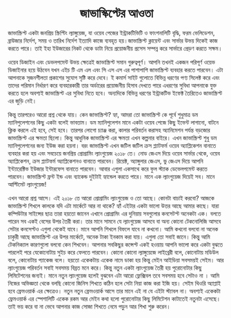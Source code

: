 <h1 align="center">জাভাস্কিপ্টের আওতা</h1>
জাভাস্ক্রিপ্ট একটা জনপ্রিয় স্ক্রিপ্টিং ল্যাঙ্গুয়েজ, যা ওয়েব পেজের ইন্ট্রাকটিভিটি ও ফাংশনালিটি বৃদ্ধি, ফরম ভেলিডেশন, ব্রাউজার  নির্দেশ, সময় ও তারিখ নির্দেশ ইত্যাদি কাজে ব্যবহৃত হয়।জাভাস্ক্রিপ্ট ক্লায়েন্ট  এবং সার্ভার উভয় দিকেই কাজ করতে পারে। তাই ইহা ইউজারের নিকট থেকে ডাটা নিয়ে প্রয়োজনীয় প্রসেস সম্পন্ন করে সার্ভারে প্রেড়ণ করতে সক্ষম।

ওয়েব ডিজাইন এবং ডেভলপমেন্ট উভয় ক্ষেত্রেই জাভাস্ক্রিপ্ট সমান গুরুত্বপূর্ণ। আপনি তখনই একজন পরিপূর্ণ ওয়েভ ডিজাইনার হয়ে উঠবেন যখন এইচ টি এম এল এবং সি এস এস এর পাশাপাশি জাভাস্ক্রিপ্ট ব্যবহার করতে পারবেন। এটা আপনাকে সৃজনশীলতা প্রকাশের সুযোগ সৃষ্টি করে দেবে। ই কমার্স সাইট গুলোতে বিভিন্ন ধরণের পণ্য সিলেক্ট করে এবং তাদের পরিমান নির্ধারণ করে ব্যবহারকারী তার অর্ডারের প্রয়োজনীয় হিসাব দেখতে পারে এধরণের সুবিধা আপনাকে যুক্ত করতে হলে অবশ্যই জাভাস্ক্রিপ্ট এর সুবিধা নিতে হবে। অন্যদিকে বিভিন্ন ধরণের ইন্ট্রাকটিভ ইফেক্ট তৈরিতেও জাভাস্ক্রিপ্ট এর জুড়ি নেই।

কিন্তু তারপরেও আরো প্রশ্ন থেকে যায়। কেন জাভাস্ক্রিপ্ট? হ্যা, আমরা তো জাভাস্ক্রিপ্ট কে পূর্বে শুধুমাত্র ডম ম্যানিপুলেশনের কিছু একটা বলেই ভাবতাম। ডম ম্যানিপুলেশন মানে একটা ওয়েব পেজে কিছু ইভেন্ট লাগানো, বাটনে ক্লিক করলে এই হবে, সেই হবে। তারপর লোগো চ্যাঞ্জ করা, কালার পরিবর্তন করাসহ অ্যানিমেশন পর্যন্ত বড়জোর জাভাস্ক্রিপ্ট এর ক্ষমতা ছিলো। কিন্তু আধুনিক জাভাস্ক্রিপ্ট এর ক্ষমতা এখন কল্পনার বাইরে। এখন জাভাস্ক্রিপ্ট শুধু ডম ম্যানিপুলেশনের জন্য ইউজ করা হয়না। বরং জাভাস্ক্রিপ্ট এখন জটিল জটিল ক্রস প্ল্যাটফর্ম ওয়েব অ্যাপ্লিকেশন বানাতে ব্যবহার করা হয় এবং সবচেয়ে জনপ্রিয় প্রোগ্রামিং ল্যাংগুয়েজ ২০১৮ তে। নোড জেএস দিয়ে ওয়েব সার্ভার থেকে, ওয়েব অ্যাপ্লিকেশন, ক্রস প্ল্যাটফর্ম অ্যাপ্লিকেশনও বানাতে পারবেন। রিয়েক্ট, অ্যাঙ্গুলার জেএস, ভু জেএস দিয়ে আপনি ইন্ট্যারেক্টিভ ইউজার ইন্টারফেস বানাতে পারবেন। আবার এগুলা একসাথে করে ফুল স্ট্যাক ডেভেলপমেন্ট করতে পারবেন। জাভাস্ক্রিপ্ট ফ্রন্ট ইন্ড এবং ব্যাকেন্ড দুইটাই হ্যান্ডেল করতে পারে। মানে এক ল্যাংগুয়েজ দিয়েই সব। মানে আল্টিমেট ল্যাংগুয়েজ!

এখন আরো প্রশ্ন আসে। এই ২০১৮ তে আরো প্রোগ্রামিং ল্যাংগুয়েজ ও তো আছে। কোনটা বাচাই করবো? আজকে জাভাস্ক্রিপ্ট শিখলে কালকে যদি এটা মার্কেটে আর না থাকে? হ্যাঁ এইটার একটা ভালো উত্তর আছে আমার কাছে। যারা কম্পিউটার সাইন্সের ছাত্র তারা হয়তো জানেন এখানে প্রোগ্রামিং এর দুনিয়ায় সবগুলোর কনসেটপ্ট  অনেকটা এক। বলতে পারেন সব একই বেসের উপর তৈরী করা। তার মানে সামনে যে ল্যাংগুয়েজ আসবে বা অন্য কোনো টেকনোলিজি আসবে সেটার কনসেপ্টও  এগুলা থেকেই যাবে। মানে আপনি শিখলে বিফলে যাবে না কখনো। আমি কখনো বলবো না অনেক চাকুরী আছে জাভাস্ক্রিপ্ট এর উপর মার্কেটে, অনেক টাকা ইনকাম করা যায়। এগুলা তো সবাই জানে। কিন্তু আমি টেকনিক্যাল কারণগুলো বলবো কেন শিখবেন। আপনার সবকিছুর কন্সেপ্ট একই হওয়ায় আপনি ভালো করে একটা বুঝতে পারলেই পরে যেকোনোটায় সুইচ করে ফেলতে পারবেন। কোনো কোনো ল্যাঙ্গুয়েজে লাইব্রেরী বলে, কোনোটায় মডিউল বলে, কোনোটায় প্যাকেজ বলে। হয়তো একেকটায় একেক নামে ডাকা হয় কিন্তু মেইন আইডিয়া সবসময়ই সেইম। আর ল্যাংগুয়েজ পরিবর্তন সবাই সবসময় বিব্রত মনে  করে। কিন্তু নতুন একটা ল্যাংগুয়েজ তৈরী হয় পুরোনোটার কিছু লিমিটেশনের জন্যই। মানে নতুন ল্যাংগুয়েজ হলেই বুঝবেন এটা আরো ফ্লেক্সিবল তবে সবসময় হবে সেটাও না । আমি নিজের অভিজ্ঞতা থেকে বলছি কোনো জিনিস শিখতে কঠিন হলে সেটা নিয়া কাজ করা ইজি হয়। সেইম থিওরি অ্যাপ্লাই হবে ফ্রেমওয়ার্ক এর ক্ষেত্রেও। নতুন নতুন ফ্রেমওয়ার্ক আসে তার মানে এই না যে এইটা স্ট্যাবল না। অবশ্যই একেকটা ফ্রেমওয়ার্ক এর স্পেশালিটি একেক রকম আর মেইন কথা হলো পুরোনোটার কিছু লিমিটেশন কাটাতেই নতুনটা এসেছে। তাই ভয় করে বা না ভেবে আপনার কাজ সোজা শিখতে নেমে পড়ুন আর শিখা শুরু করেন।
